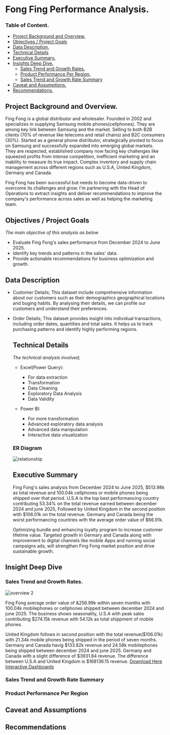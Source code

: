 # Fong Fing Performance Analysis.
### Table of Content.
 - [Project Background and Overview.]( #project-background-and-overview )
 - [Objectives / Project Goals](#objectives-/-project-goals)
 - [Data Description.]( #data-description)
 - [Technical Details]( #technical-details)
 - [Executive Summary.]( #executive-summary)
 - [Insights Deep Dive.](#insights-deep-dive)
   - [Sales Trend and Growth Rates.](#sales-trend-and-growth-rates)
   - [Product Performance Per Region.](#product-performance-per-region)
   - [Sales Trend and Growth Rate Summary](#sales-trend-and-growth-rate-summary)
- [Caveat and Assumptions.](#caveat-and-assumptions)
- [Recommendations.](#recommendations)

  
## Project Background and Overview.
Fing Fong is a global distributor and wholesaler. Founded in 2002 and  specializes in supplying Samsung mobile phones(cellphones). They are among key link between Samsung and the market. Selling to both B2B clients (70% of revenue like telecoms and retail chains) and B2C consumers (30%).
Started as a general phone distributor, strategically pivoted to focus on Samsung and successfully expanded into emerging global markets.
 They are respected, established company now facing key challenges like squeezed profits from intense competition, inefficient marketing and an inability to measure its true impact.
Complex inventory and supply chain management across different regions such as U.S.A, United Kingdom, Germany and Canada.

   Fing Fong has been successful but needs to become data-driven to overcome its challenges and grow. I'm partnering with the Head of Operations to extract insights and deliver recommendations to improve the company's performance across sales as well as helping the marketing team.

   ## Objectives / Project Goals
   *The main objective of this analysis as below*
   
   - Evaluate Fing Fong's sales performance from December 2024 to June 2025.
   - Identify key trends and patterns in the sales' data.
   - Provide actionable recommendations for business optimization and growth. 
     
   
   ## Data Description
   - Customer Details; This dataset include comprehensive information about our customers such as their  demographics
     geographical locations and buging habits. By analysing their details, we can profile our customers and understand their preferences.
- Order Details; This dataset provides insight into individual transactions, including order dates, quantities and total sales.
  It helps us to track purchasing patterns and identify highly performing regions.
   ## Technical Details
   *The technical analysis involved;*
   - Excel(Power Query):
     - For data extraction
     -   Transformation
     -   Data Cleaning
     -  Exploratory Data Analysis
     -   Data Validity

   - Power BI:
      -  For more transformation
      -   Advanced exploratory data analysis
      -    Advanced data manipulation
      -    Interactive data visualization 
   ### ER Diagram
  
  ![relationship](https://github.com/user-attachments/assets/622d0991-ad9b-41df-a1a8-8ce06c3dbeab)

   ## Executive Summary
  Fing Fong's sales analysis from December 2024 to June 2025, $513.98k as total revenue and 100.04k cellphones or mobile phones being shipped over that period.
  U.S.A is the top best performancing country contributing 53.34% on the total revenue earned between december 2024 and june 2025, Followed by United Kingdom in the second position with $106.01k on the total revenue. Germany and Canada being the worst performancing countries with the average order value of $66.91k.

   Optimizing bundle and enhancing loyalty program to increase customer lifetime value. Targeted growth in Germary and Canada along with improvement to digital channels like mobile Apps and running social campaigns ads, will strengthen Fing Fong market position and drive sustainable growth.
  
## Insight Deep Dive

 ### Sales Trend and Growth Rates.

  ![overview 2](https://github.com/user-attachments/assets/9a9109ee-d06e-4bba-b759-f5b843f0d9b2)
  
  Fing Fong average order value of &256.99k within seven months with 100.04k mobilephones or cellphones shipped between december 2024 and june 2025.
  The business shows seasonality, U.S.A with peak sales contributing $274.15k revenue with 54.12k as total shippment of mobile phones.

  United Kingdom follows in second position with the total revenue($106.01k) with 21.34k mobile phones being shipped in the period of seven months. Germany and Canada havig $133.82k revenue and 24.58k mobilephones being shipped between december 2024 and june 2025. Germany and Canada with a slight  difference of $3931.84 revenue. The difference between U.S.A and United Kingdom is $168136.15 revenue. [Download Here Interactive Dashboards](https://github.com/SsenfumaGodfrey/Fong-Fing-Performance-Analysis/blob/main/Drill%20Through.pbix)
  
   
   ### Sales Trend and Growth Rate Summary
   ### Product Performance Per Region
   ## Caveat and Assumptions
   ## Recommendations
   
                          
